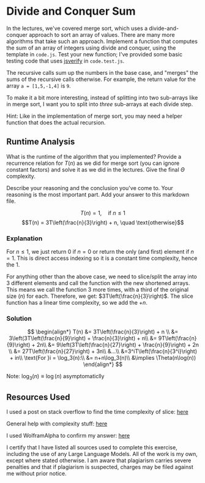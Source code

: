 # Divide and Conquer Sum

In the lectures, we've covered merge sort, which uses a divide-and-conquer
approach to sort an array of values. There are many more algorithms that take
such an approach. Implement a function that computes the sum of an array of
integers using divide and conquer, using the template in `code.js`. Test your
new function; I've provided some basic testing code that uses
[jsverify](https://jsverify.github.io/) in `code.test.js`.

The recursive calls sum up the numbers in the base case, and "merges" the sums
of the recursive calls otherwise. For example, the return value for the array `a
= [1,5,-1,4]` is `9`.

To make it a bit more interesting, instead of splitting into two sub-arrays like
in merge sort, I want you to split into *three* sub-arrays at each divide step.

Hint: Like in the implementation of merge sort, you may need a helper function
that does the actual recursion.

## Runtime Analysis

What is the runtime of the algorithm that you implemented? Provide a recurrence
relation for $T(n)$ as we did for merge sort (you can ignore constant factors)
and solve it as we did in the lectures. Give the final $\Theta$ complexity.

Describe your reasoning and the conclusion you've come to. Your reasoning is the
most important part. Add your answer to this markdown file.

$$T(n) = 1, \quad \text{if } n \leq 1$$
$$T(n) = 3T\left(\frac{n}{3}\right) + n, \quad \text{otherwise}$$

### Explanation

For $n \leq 1$, we just return 0 if $n = 0$ or return the only (and first) element if $n = 1$. This is direct access indexing so it is a constant time complexity, hence the 1.

For anything other than the above case, we need to slice/split the array into 3 different elements and call the function with the new shortened arrays. This means we call the function 3 more times, with a third of the original size ($n$) for each. Therefore, we get: $3T\left(\frac{n}{3}\right)$. The slice function has a linear time complexity, so we add the $+ n$.

### Solution

$$
\begin{align*}
  T(n) &= 3T\left(\frac{n}{3}\right) + n \\
  &= 3\left(3T\left(\frac{n}{9}\right) + \frac{n}{3}\right) + n\\
  &= 9T\left(\frac{n}{9}\right) + 2n\\
  &= 9\left(3T\left(\frac{n}{27}\right) + \frac{n}{9}\right) + 2n \\
  &= 27T\left(\frac{n}{27}\right) + 3n\\
  &...\\
  &=3^iT\left(\frac{n}{3^i}\right) + in\\
  \text{For }i = \log_3(n):\\
  &= n+n\log_3(n)\\
  &\implies \Theta(n\log(n))
\end{align*}
$$

Note:
$\log_3(n) \equiv \log(n)$ asymptomaticlly

## Resources Used

I used a post on stack overflow to find the time complexity of slice: [here](https://stackoverflow.com/questions/22614237/javascript-runtime-complexity-of-array-functions)

General help with complexity stuff: [here](https://www.geeksforgeeks.org/difference-between-big-oh-big-omega-and-big-theta/)

I used WolframAlpha to confirm my answer: [here](https://www.wolframalpha.com/input?i2d=true&i=y%5C%2840%29x%5C%2841%29+%3D+3*y%5C%2840%29Divide%5Bx%2C3%5D%5C%2841%29%2Bx)

I certify that I have listed all sources used to complete this exercise, including the use of any Large Language Models. All of the work is my own, except where stated otherwise. I am aware that plagiarism carries severe penalties and that if plagiarism is suspected, charges may be filed against me without prior notice.

